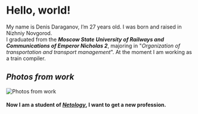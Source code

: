 # Hello, world!
My name is Denis Daraganov, I’m 27 years old.
I was born and raised in Nizhniy Novgorod.  
I graduated from the _**Moscow State University of Railways and Communications of Emperor Nicholas 2**_, majoring in "_Organization of transportation and transport management_". At the moment I am working as a train compiler.    
## _Photos from work_
![**_Photos from work_**](IMG_20210306_071044.png) 
#### Now I am a student of [_**Netology**_](https://netology.ru/#/), I want to get a new profession.